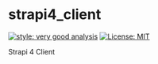 # strapi4_client

[![style: very good analysis][very_good_analysis_badge]][very_good_analysis_link]
[![License: MIT][license_badge]][license_link]

Strapi 4 Client

[license_badge]: https://img.shields.io/badge/license-MIT-blue.svg
[license_link]: https://opensource.org/licenses/MIT
[very_good_analysis_badge]: https://img.shields.io/badge/style-very_good_analysis-B22C89.svg
[very_good_analysis_link]: https://pub.dev/packages/very_good_analysis
